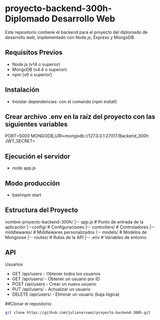 # proyecto-backend-300h- Diplomado Desarrollo Web


Este repositorio contiene el backend para el proyecto del diplomado de desarrollo web, implementado con Node.js, Express y MongoDB.

## Requisitos Previos

- Node.js (v14 o superior)
- MongoDB (v4.4 o superior)
- npm (v6 o superior)

## Instalación
- Instalar dependencias: con el comando (npm install)

## Crear archivo .env en la raíz del proyecto con las siguientes variables 
PORT=5000
MONGODB_URI=mongodb://127.0.0.1:27017/Backend_300h
JWT_SECRET=

## Ejecución el servidor 
- node app.js


## Modo producción
- bashnpm start

## Estructura del Proyecto
nombre-proyecto-backend-300h/
|-- app.js                  # Punto de entrada de la aplicación
|--config/                 # Configuraciones 
|-- controllers/            # Controladores
|-- middlewares/            # Middlewares personalizados
|-- models/                 # Modelos de Mongoose
|-- routes/                 # Rutas de la API
|-- .env                    # Variables de entorno


## API 
Usuarios

- GET /api/users - Obtener todos los usuarios
- GET /api/users/ - Obtener un usuario por ID
- POST /api/users - Crear un nuevo usuario
- PUT /api/users/ - Actualizar un usuario
- DELETE /api/users/ - Eliminar un usuario (baja lógica)


##Clonar el repositorio:
```bash
git clone https://github.com/julionarvaez/proyecto-backend-300h.git
